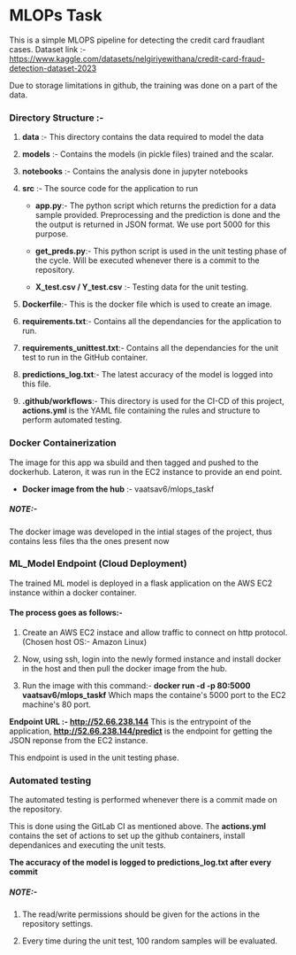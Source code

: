 # MLOPs Task
This is a simple MLOPS pipeline for detecting the credit card fraudlant cases. Dataset link :- https://www.kaggle.com/datasets/nelgiriyewithana/credit-card-fraud-detection-dataset-2023

Due to storage limitations in github, the training was done on a part of the data.

### Directory Structure :- 
1. **data** :- This directory contains the data required to model the data

2. **models** :- Contains the models (in pickle files) trained and the scalar.

3. **notebooks** :- Contains the analysis done in jupyter notebooks

4. **src** :- The source code for the application to run
    - **app.py**:- The python script which returns the prediction for a data sample provided. Preprocessing and the prediction is done and the the output is returned in JSON format. We use port 5000 for this purpose.

    - **get_preds.py**:- This python script is used in the unit testing phase of the cycle. Will be executed whenever there is a commit to the repository.

    - **X_test.csv / Y_test.csv** :- Testing data for the unit testing.


5. **Dockerfile**:- This is the docker file which is used to create an image. 

6. **requirements.txt**:-  Contains all the dependancies for the application to run. 

7. **requirements_unittest.txt**:-  Contains all the dependancies for the unit test to run in the GitHub container. 

8. **predictions_log.txt**:- The latest accuracy of the model is logged into this file.

8. **.github/workflows**:- This directory is used for the CI-CD of this project, **actions.yml** is the YAML file containing the rules and structure to perform automated testing.


### Docker Containerization

The image for this app wa sbuild and then tagged and pushed to the dockerhub. Lateron, it was run in the EC2 instance to provide an end point.

- **Docker image from the hub** :- vaatsav6/mlops_taskf

##### NOTE:-
The docker image was developed in the intial stages of the project, thus contains less files tha the ones present now







### ML_Model Endpoint (Cloud Deployment)
The trained ML model is deployed in a flask application on the AWS EC2 instance within a docker container.

#### The process goes as follows:- 
1. Create an AWS EC2 instace and allow traffic to connect on http protocol.
(Chosen host OS:- Amazon Linux)

2. Now, using ssh, login into the newly formed instance and install docker in the host and then pull the docker image from the hub.

3. Run the image with this command:- **docker run -d -p 80:5000 vaatsav6/mlops_taskf** 
    Which maps the containe's 5000 port to the EC2 machine's 80 port.



**Endpoint URL :- http://52.66.238.144**
This is the entrypoint of the application, 
**http://52.66.238.144/predict** is the endpoint for getting the JSON reponse from the EC2 instance.

This endpoint is used in the unit testing phase.



### Automated testing 

The automated testing is performed whenever there is a commit made on the repository. 

This is done using the GitLab CI as mentioned above. The **actions.yml** contains the set of actions to set up the github containers, install dependanices and executing the unit tests. 

**The accuracy of the model is logged to predictions_log.txt after every commit**


##### NOTE:- 
1. The read/write permissions should be given for the actions in the repository settings. 

2. Every time during the unit test, 100 random samples will be evaluated. 





